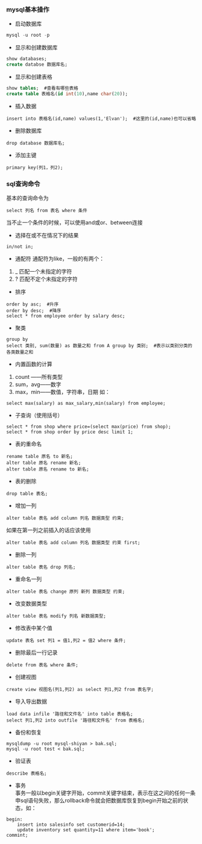 ### mysql基本操作

+ 启动数据库

```SQL
mysql -u root -p
```
+ 显示和创建数据库
```sql
show databases;
create databse 数据库名;
```

+ 显示和创建表格

```sql
show tables;  #查看有哪些表格
create table 表格名(id int(10),name char(20));
```

+ 插入数据

```
insert into 表格名(id,name) values(1,'Elvan');  #这里的(id,name)也可以省略
```

+ 删除数据库
```
drop database 数据库名;
```

+ 添加主键

```
primary key(列1，列2);
```

### sql查询命令

基本的查询命令为
```
select 列名 from 表名 where 条件
```
当不止一个条件的时候，可以使用and或or、between连接

+ 选择在或不在情况下的结果

```
in/not in;
```

+ 通配符
通配符为like，一般的有两个：
1. _  匹配一个未指定的字符
2. ? 匹配不定个未指定的字符

+ 排序

```
order by asc;  #升序
order by desc;  #降序
select * from employee order by salary desc;
```

+ 聚类
```
group by
select 类别, sum(数量) as 数量之和 from A group by 类别;  #表示以类别分类的各类数量之和
```
+ 内置函数的计算
1. count ——所有类型
2. sum，avg——数字
3. max，min——数值，字符串，日期
如：

```
select max(salary) as max_salary,min(salary) from employee;
```
+ 子查询（使用括号）

```
select * from shop where price=(select max(price) from shop);
select * from shop order by price desc limit 1;
```

+ 表的重命名
```
rename table 原名 to 新名;
alter table 原名 rename 新名;
alter table 原名 rename to 新名;
```
+ 表的删除

```
drop table 表名;
```

+ 增加一列

```
alter table 表名 add column 列名 数据类型 约束;
```
如果在第一列之前插入的话应该使用
```
alter table 表名 add column 列名 数据类型 约束 first;
```

+ 删除一列
```
alter table 表名 drop 列名;
```

+ 重命名一列
```
alter table 表名 change 原列 新列 数据类型 约束;
```

+ 改变数据类型
```
alter table 表名 modify 列名 新数据类型;
```

+ 修改表中某个值
```
update 表名 set 列1 = 值1,列2 = 值2 where 条件; 
```

+ 删除最后一行记录
```
delete from 表名 where 条件;
```

+ 创建视图
```
create view 视图名(列1,列2) as select 列1,列2 from 表名字;
```

+ 导入导出数据
```
load data infile '路径和文件名' into table 表格名;
select 列1,列2 into outfile '路径和文件名' from 表格名;
```

+ 备份和恢复
```
mysqldump -u root mysql-shiyan > bak.sql;
mysql -u root test < bak.sql;
```

+ 验证表
```
describe 表格名;
```
+ 事务  
事务一般以begin关键字开始，commit关键字结束，表示在这之间的任何一条申sql语句失败，那么rollback命令就会把数据库恢复到begin开始之前的状态，如：  
```
begin:
    insert into salesinfo set customerid=14;
    update inventory set quantity=11 where item='book';
commint;
```







